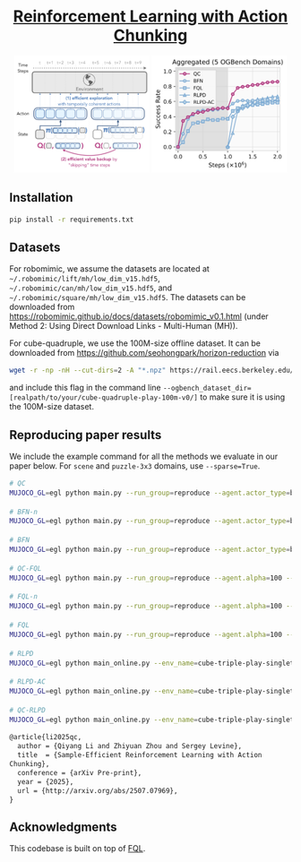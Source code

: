 <div align="center">

# [Reinforcement Learning with Action Chunking](https://arxiv.org/abs/2507.07969)

</div>

<p align="center">
  <img alt="teaser figure" src="./assets/teaser.png" width="48%">
  <img alt="aggregated results" src="./assets/agg.png" width="48%">
</p>


## Installation
```bash
pip install -r requirements.txt
```


## Datasets
For robomimic, we assume the datasets are located at `~/.robomimic/lift/mh/low_dim_v15.hdf5`, `~/.robomimic/can/mh/low_dim_v15.hdf5`, and `~/.robomimic/square/mh/low_dim_v15.hdf5`. The datasets can be downloaded from https://robomimic.github.io/docs/datasets/robomimic_v0.1.html (under Method 2: Using Direct Download Links - Multi-Human (MH)).

For cube-quadruple, we use the 100M-size offline dataset. It can be downloaded from https://github.com/seohongpark/horizon-reduction via
```bash
wget -r -np -nH --cut-dirs=2 -A "*.npz" https://rail.eecs.berkeley.edu/datasets/ogbench/cube-quadruple-play-100m-v0/
```
and include this flag in the command line `--ogbench_dataset_dir=[realpath/to/your/cube-quadruple-play-100m-v0/]` to make sure it is using the 100M-size dataset.

## Reproducing paper results

We include the example command for all the methods we evaluate in our paper below. For `scene` and `puzzle-3x3` domains, use `--sparse=True`. 

```bash
# QC
MUJOCO_GL=egl python main.py --run_group=reproduce --agent.actor_type=best-of-n --agent.actor_num_samples=32 --env_name=cube-triple-play-singletask-task2-v0 --sparse=False --horizon_length=5

# BFN-n
MUJOCO_GL=egl python main.py --run_group=reproduce --agent.actor_type=best-of-n --agent.actor_num_samples=4 --env_name=cube-triple-play-singletask-task2-v0 --sparse=False --horizon_length=5 --agent.action_chunking=False

# BFN
MUJOCO_GL=egl python main.py --run_group=reproduce --agent.actor_type=best-of-n --agent.actor_num_samples=4 --env_name=cube-triple-play-singletask-task2-v0 --sparse=False --horizon_length=1

# QC-FQL
MUJOCO_GL=egl python main.py --run_group=reproduce --agent.alpha=100 --env_name=cube-triple-play-singletask-task2-v0 --sparse=False --horizon_length=5

# FQL-n
MUJOCO_GL=egl python main.py --run_group=reproduce --agent.alpha=100 --env_name=cube-triple-play-singletask-task2-v0 --sparse=False --horizon_length=5 --agent.action_chunking=False

# FQL
MUJOCO_GL=egl python main.py --run_group=reproduce --agent.alpha=100 --env_name=cube-triple-play-singletask-task2-v0 --sparse=False --horizon_length=1

# RLPD
MUJOCO_GL=egl python main_online.py --env_name=cube-triple-play-singletask-task2-v0 --sparse=False --horizon_length=1 

# RLPD-AC
MUJOCO_GL=egl python main_online.py --env_name=cube-triple-play-singletask-task2-v0 --sparse=False --horizon_length=5

# QC-RLPD
MUJOCO_GL=egl python main_online.py --env_name=cube-triple-play-singletask-task2-v0 --sparse=False --horizon_length=5 --agent.bc_alpha=0.01
```

```
@article{li2025qc,
  author = {Qiyang Li and Zhiyuan Zhou and Sergey Levine},
  title  = {Sample-Efficient Reinforcement Learning with Action Chunking},
  conference = {arXiv Pre-print},
  year = {2025},
  url = {http://arxiv.org/abs/2507.07969},
}
```

## Acknowledgments
This codebase is built on top of [FQL](https://github.com/seohongpark/fql).
